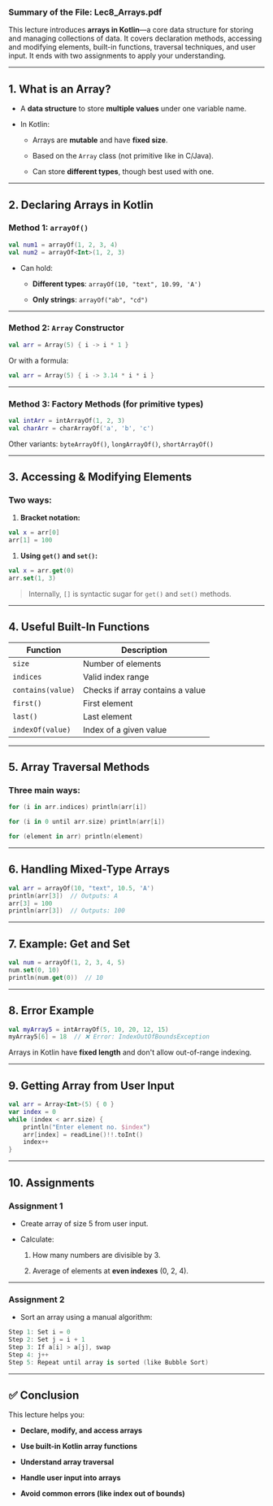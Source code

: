 ### **Summary of the File: Lec8_Arrays.pdf**

This lecture introduces **arrays in Kotlin**—a core data structure for storing and managing collections of data. It covers declaration methods, accessing and modifying elements, built-in functions, traversal techniques, and user input. It ends with two assignments to apply your understanding.

---

## **1. What is an Array?**

- A **data structure** to store **multiple values** under one variable name.
    
- In Kotlin:
    
    - Arrays are **mutable** and have **fixed size**.
        
    - Based on the `Array` class (not primitive like in C/Java).
        
    - Can store **different types**, though best used with one.
        

---

## **2. Declaring Arrays in Kotlin**

### **Method 1: `arrayOf()`**

```kotlin
val num1 = arrayOf(1, 2, 3, 4)
val num2 = arrayOf<Int>(1, 2, 3)
```

- Can hold:
    
    - **Different types**: `arrayOf(10, "text", 10.99, 'A')`
        
    - **Only strings**: `arrayOf("ab", "cd")`
        

---

### **Method 2: `Array` Constructor**

```kotlin
val arr = Array(5) { i -> i * 1 }
```

Or with a formula:

```kotlin
val arr = Array(5) { i -> 3.14 * i * i }
```

---

### **Method 3: Factory Methods (for primitive types)**

```kotlin
val intArr = intArrayOf(1, 2, 3)
val charArr = charArrayOf('a', 'b', 'c')
```

Other variants: `byteArrayOf()`, `longArrayOf()`, `shortArrayOf()`

---

## **3. Accessing & Modifying Elements**

### **Two ways:**

1. **Bracket notation:**

```kotlin
val x = arr[0]
arr[1] = 100
```

1. **Using `get()` and `set()`:**

```kotlin
val x = arr.get(0)
arr.set(1, 3)
```


> Internally, `[]` is syntactic sugar for `get()` and `set()` methods.

---

## **4. Useful Built-In Functions**

|Function|Description|
|---|---|
|`size`|Number of elements|
|`indices`|Valid index range|
|`contains(value)`|Checks if array contains a value|
|`first()`|First element|
|`last()`|Last element|
|`indexOf(value)`|Index of a given value|

---

## **5. Array Traversal Methods**

### **Three main ways:**

```kotlin
for (i in arr.indices) println(arr[i])

for (i in 0 until arr.size) println(arr[i])

for (element in arr) println(element)
```

---

## **6. Handling Mixed-Type Arrays**

```kotlin
val arr = arrayOf(10, "text", 10.5, 'A')
println(arr[3])  // Outputs: A
arr[3] = 100
println(arr[3])  // Outputs: 100
```

---

## **7. Example: Get and Set**

```kotlin
val num = arrayOf(1, 2, 3, 4, 5)
num.set(0, 10)
println(num.get(0))  // 10
```

---

## **8. Error Example**

```kotlin
val myArray5 = intArrayOf(5, 10, 20, 12, 15)
myArray5[6] = 18  // ❌ Error: IndexOutOfBoundsException
```

Arrays in Kotlin have **fixed length** and don't allow out-of-range indexing.

---

## **9. Getting Array from User Input**

```kotlin
val arr = Array<Int>(5) { 0 }
var index = 0
while (index < arr.size) {
    println("Enter element no. $index")
    arr[index] = readLine()!!.toInt()
    index++
}
```

---

## **10. Assignments**

### **Assignment 1**

- Create array of size 5 from user input.
    
- Calculate:
    
    1. How many numbers are divisible by 3.
        
    2. Average of elements at **even indexes** (0, 2, 4).
        

---

### **Assignment 2**

- Sort an array using a manual algorithm:

```kotlin
Step 1: Set i = 0
Step 2: Set j = i + 1
Step 3: If a[i] > a[j], swap
Step 4: j++
Step 5: Repeat until array is sorted (like Bubble Sort)
```

---

## ✅ **Conclusion**

This lecture helps you:

- **Declare, modify, and access arrays**
    
- **Use built-in Kotlin array functions**
    
- **Understand array traversal**
    
- **Handle user input into arrays**
    
- **Avoid common errors (like index out of bounds)**